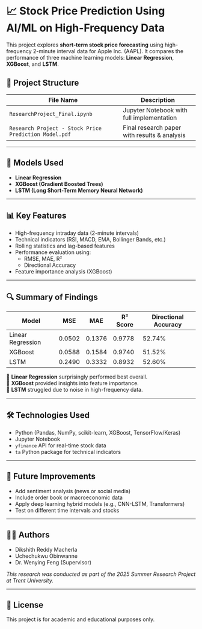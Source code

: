 # 📈 Stock Price Prediction Using AI/ML on High-Frequency Data

This project explores **short-term stock price forecasting** using high-frequency 2-minute interval data for Apple Inc. (AAPL). It compares the performance of three machine learning models: **Linear Regression**, **XGBoost**, and **LSTM**.

## 📂 Project Structure

| File Name                                                | Description                                 |
|----------------------------------------------------------|---------------------------------------------|
| `ResearchProject_Final.ipynb`                            | Jupyter Notebook with full implementation   |
| `Research Project - Stock Price Prediction Model.pdf`    | Final research paper with results & analysis|

---

## 🧠 Models Used

- **Linear Regression**  
- **XGBoost (Gradient Boosted Trees)**  
- **LSTM (Long Short-Term Memory Neural Network)**  

---

## 📊 Key Features

- High-frequency intraday data (2-minute intervals)
- Technical indicators (RSI, MACD, EMA, Bollinger Bands, etc.)
- Rolling statistics and lag-based features
- Performance evaluation using:
  - RMSE, MAE, R²
  - Directional Accuracy
- Feature importance analysis (XGBoost)

---

## 🔍 Summary of Findings

| Model              | MSE     | MAE     | R² Score | Directional Accuracy |
|-------------------|---------|---------|----------|-----------------------|
| Linear Regression | 0.0502  | 0.1376  | 0.9778   | 52.74%                |
| XGBoost           | 0.0588  | 0.1584  | 0.9740   | 51.52%                |
| LSTM              | 0.2490  | 0.3332  | 0.8932   | 52.60%                |

🔹 **Linear Regression** surprisingly performed best overall.  
🔹 **XGBoost** provided insights into feature importance.  
🔹 **LSTM** struggled due to noise in high-frequency data.

---

## 🛠️ Technologies Used

- Python (Pandas, NumPy, scikit-learn, XGBoost, TensorFlow/Keras)
- Jupyter Notebook
- `yfinance` API for real-time stock data
- `ta` Python package for technical indicators

---

## 📌 Future Improvements

- Add sentiment analysis (news or social media)
- Include order book or macroeconomic data
- Apply deep learning hybrid models (e.g., CNN-LSTM, Transformers)
- Test on different time intervals and stocks

---

## 👨‍💻 Authors

- Dikshith Reddy Macherla  
- Uchechukwu Obinwanne  
- Dr. Wenying Feng (Supervisor)  

_This research was conducted as part of the 2025 Summer Research Project at Trent University._

---

## 📄 License

This project is for academic and educational purposes only.
